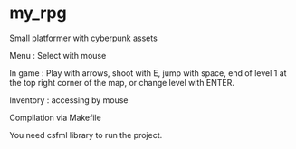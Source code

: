 # my_rpg
Small platformer with cyberpunk assets

Menu : Select with mouse

In game : Play with arrows, shoot with E, jump with space, end of level 1 at the top right corner of the map, or change level with ENTER.

Inventory : accessing by mouse

Compilation via Makefile

You need csfml library to run the project.
